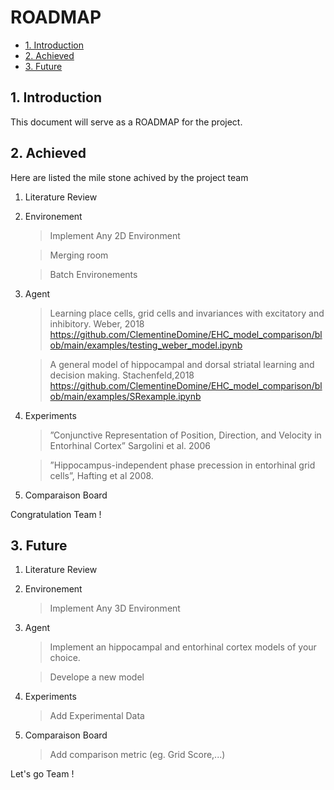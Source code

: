 
# ROADMAP

* [1. Introduction](#1-Introduction)
* [2. Achieved ](#2-Achieved)
* [3. Future](#3-Future)

## 1. Introduction

This document will serve as a ROADMAP for the project. 

## 2. Achieved

Here are listed the mile stone achived by the project team

1. Literature Review

3. Environement
    > Implement Any 2D Environment
    
    >   Merging room
    
    > Batch Environements 
    
4. Agent
      > Learning place cells, grid cells and invariances with excitatory and   inhibitory. Weber, 2018 https://github.com/ClementineDomine/EHC_model_comparison/blob/main/examples/testing_weber_model.ipynb

     > A general model of hippocampal and dorsal striatal learning and decision making. Stachenfeld,2018   
https://github.com/ClementineDomine/EHC_model_comparison/blob/main/examples/SRexample.ipynb
   
5. Experiments 
    > ”Conjunctive Representation of Position, Direction, and Velocity in Entorhinal Cortex” Sargolini et al. 2006
 
    > ”Hippocampus-independent phase precession in entorhinal grid cells”, Hafting et al 2008. 
  
6. Comparaison Board  
     

Congratulation Team !


## 3. Future

1. Literature Review

3. Environement
     > Implement Any 3D Environment
    
4. Agent
      > Implement an hippocampal and entorhinal cortex models of your choice.

      >  Develope a new model
   
5. Experiments 
    > Add Experimental Data
      
6. Comparaison Board  
    > Add comparison metric (eg. Grid Score,...)


Let's go Team ! 


    
